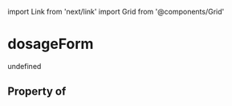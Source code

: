 import Link from 'next/link'
import Grid from '@components/Grid'

# dosageForm

undefined

## Property of




